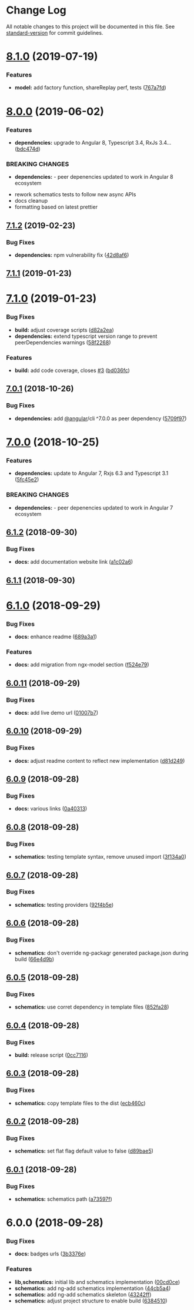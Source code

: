# Change Log

All notable changes to this project will be documented in this file. See [standard-version](https://github.com/conventional-changelog/standard-version) for commit guidelines.

<a name="8.1.0"></a>
# [8.1.0](https://github.com/angular-extensions/model/compare/v8.0.0...v8.1.0) (2019-07-19)


### Features

* **model:** add factory function, shareReplay perf, tests ([767a7fd](https://github.com/angular-extensions/model/commit/767a7fd))



<a name="8.0.0"></a>
# [8.0.0](https://github.com/angular-extensions/model/compare/v7.1.2...v8.0.0) (2019-06-02)


### Features

* **dependencies:** upgrade to Angular 8, Typescript 3.4, RxJs 3.4... ([bdc474d](https://github.com/angular-extensions/model/commit/bdc474d))


### BREAKING CHANGES

* **dependencies:** - peer depenencies updated to work in Angular 8 ecosystem

- rework schematics tests to follow new async APIs
- docs cleanup
- formatting based on latest prettier



<a name="7.1.2"></a>
## [7.1.2](https://github.com/angular-extensions/model/compare/v7.1.1...v7.1.2) (2019-02-23)


### Bug Fixes

* **dependencies:** npm vulnerability fix ([42d8af6](https://github.com/angular-extensions/model/commit/42d8af6))



<a name="7.1.1"></a>
## [7.1.1](https://github.com/angular-extensions/model/compare/v7.1.0...v7.1.1) (2019-01-23)



<a name="7.1.0"></a>
# [7.1.0](https://github.com/angular-extensions/model/compare/v7.0.1...v7.1.0) (2019-01-23)


### Bug Fixes

* **build:** adjust coverage scripts ([d82a2ea](https://github.com/angular-extensions/model/commit/d82a2ea))
* **dependencies:** extend typescript version range to prevent peerDependencies warnings ([58f2268](https://github.com/angular-extensions/model/commit/58f2268))


### Features

* **build:** add code coverage, closes [#3](https://github.com/angular-extensions/model/issues/3) ([bd036fc](https://github.com/angular-extensions/model/commit/bd036fc))



<a name="7.0.1"></a>
## [7.0.1](https://github.com/angular-extensions/model/compare/v7.0.0...v7.0.1) (2018-10-26)


### Bug Fixes

* **dependencies:** add [@angular](https://github.com/angular)/cli ^7.0.0 as peer dependency ([5709f97](https://github.com/angular-extensions/model/commit/5709f97))



<a name="7.0.0"></a>
# [7.0.0](https://github.com/angular-extensions/model/compare/v6.1.2...v7.0.0) (2018-10-25)


### Features

* **dependencies:** update to Angular 7, Rxjs 6.3 and Typescript 3.1 ([5fc45e2](https://github.com/angular-extensions/model/commit/5fc45e2))


### BREAKING CHANGES

* **dependencies:** - peer depenencies updated to work in Angular 7 ecosystem



<a name="6.1.2"></a>
## [6.1.2](https://github.com/angular-extensions/model/compare/v6.1.1...v6.1.2) (2018-09-30)


### Bug Fixes

* **docs:** add documentation website link ([a1c02a6](https://github.com/angular-extensions/model/commit/a1c02a6))



<a name="6.1.1"></a>
## [6.1.1](https://github.com/angular-extensions/model/compare/v6.1.0...v6.1.1) (2018-09-30)



<a name="6.1.0"></a>
# [6.1.0](https://github.com/angular-extensions/model/compare/v6.0.11...v6.1.0) (2018-09-29)


### Bug Fixes

* **docs:** enhance readme ([689a3a1](https://github.com/angular-extensions/model/commit/689a3a1))


### Features

* **docs:** add migration from ngx-model section ([f524e79](https://github.com/angular-extensions/model/commit/f524e79))



<a name="6.0.11"></a>
## [6.0.11](https://github.com/angular-extensions/model/compare/v6.0.10...v6.0.11) (2018-09-29)


### Bug Fixes

* **docs:** add live demo url ([01007b7](https://github.com/angular-extensions/model/commit/01007b7))



<a name="6.0.10"></a>
## [6.0.10](https://github.com/angular-extensions/model/compare/v6.0.9...v6.0.10) (2018-09-29)


### Bug Fixes

* **docs:** adjust readme content to reflect new implementation ([d81d249](https://github.com/angular-extensions/model/commit/d81d249))



<a name="6.0.9"></a>
## [6.0.9](https://github.com/angular-extensions/model/compare/v6.0.8...v6.0.9) (2018-09-28)


### Bug Fixes

* **docs:** various links ([0a40313](https://github.com/angular-extensions/model/commit/0a40313))



<a name="6.0.8"></a>
## [6.0.8](https://github.com/@angular-extensions/model/compare/v6.0.7...v6.0.8) (2018-09-28)


### Bug Fixes

* **schematics:** testing template syntax, remove unused import ([3f134a0](https://github.com/@angular-extensions/model/commit/3f134a0))



<a name="6.0.7"></a>
## [6.0.7](https://github.com/@angular-extensions/model/compare/v6.0.6...v6.0.7) (2018-09-28)


### Bug Fixes

* **schematics:** testing providers ([92f4b5e](https://github.com/@angular-extensions/model/commit/92f4b5e))



<a name="6.0.6"></a>
## [6.0.6](https://github.com/@angular-extensions/model/compare/v6.0.5...v6.0.6) (2018-09-28)


### Bug Fixes

* **schematics:** don't override ng-packagr generated package.json during build ([66e4d9b](https://github.com/@angular-extensions/model/commit/66e4d9b))



<a name="6.0.5"></a>
## [6.0.5](https://github.com/@angular-extensions/model/compare/v6.0.4...v6.0.5) (2018-09-28)


### Bug Fixes

* **schematics:** use corret dependency in template files ([852fa28](https://github.com/@angular-extensions/model/commit/852fa28))



<a name="6.0.4"></a>
## [6.0.4](https://github.com/@angular-extensions/model/compare/v6.0.3...v6.0.4) (2018-09-28)


### Bug Fixes

* **build:** release script ([0cc7116](https://github.com/@angular-extensions/model/commit/0cc7116))



<a name="6.0.3"></a>
## [6.0.3](https://github.com/@angular-extensions/model/compare/v6.0.2...v6.0.3) (2018-09-28)


### Bug Fixes

* **schematics:** copy template files to the dist ([ecb460c](https://github.com/@angular-extensions/model/commit/ecb460c))



<a name="6.0.2"></a>
## [6.0.2](https://github.com/@angular-extensions/model/compare/v6.0.1...v6.0.2) (2018-09-28)


### Bug Fixes

* **schematics:** set flat flag default value to false ([d89bae5](https://github.com/@angular-extensions/model/commit/d89bae5))



<a name="6.0.1"></a>
## [6.0.1](https://github.com/@angular-extensions/model/compare/v6.0.0...v6.0.1) (2018-09-28)


### Bug Fixes

* **schematics:** schematics path ([a73597f](https://github.com/@angular-extensions/model/commit/a73597f))



<a name="6.0.0"></a>
# 6.0.0 (2018-09-28)


### Bug Fixes

* **docs:** badges urls ([3b3376e](https://github.com/@angular-extensions/model/commit/3b3376e))


### Features

* **lib,schematics:** initial lib and schematics implementation ([00cd0ce](https://github.com/@angular-extensions/model/commit/00cd0ce))
* **schematics:** add ng-add schematics implementation ([44cb5a4](https://github.com/@angular-extensions/model/commit/44cb5a4))
* **schematics:** add ng-add schematics skeleton ([43242ff](https://github.com/@angular-extensions/model/commit/43242ff))
* **schematics:** adjust project structure to enable build ([6384510](https://github.com/@angular-extensions/model/commit/6384510))
